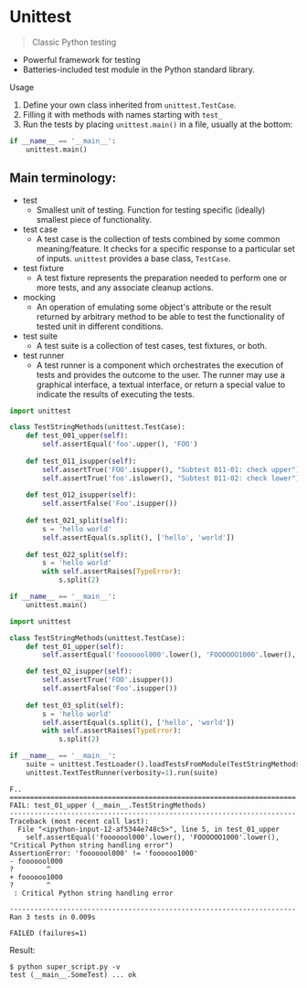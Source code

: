 # Unittest

> Classic Python testing 

* Powerful framework for testing
* Batteries-included test module in the Python standard library.

Usage

1. Define your own class inherited from `unittest.TestCase`.
2. Filling it with methods with names starting with `test_` 
3. Run the tests by placing `unittest.main()` in a file, usually at the bottom:

```python
if __name__ == '__main__':
    unittest.main()
```

## Main terminology:

* test
    * Smallest unit of testing. Function for testing specific (ideally) smallest piece of functionality.
* test case
    * A test case is the collection of tests combined by some common meaning/feature. It checks for a specific response to a particular set of inputs. `unittest` provides a base class, `TestCase`.
* test fixture
    * A test fixture represents the preparation needed to perform one or more tests, and any associate cleanup actions.
* mocking
    * An operation of emulating some object's attribute or the result returned by arbitrary method to be able to test the functionality of tested unit in different conditions.
* test suite
    * A test suite is a collection of test cases, test fixtures, or both.
* test runner
    * A test runner is a component which orchestrates the execution of tests and provides the outcome to the user. The runner may use a graphical interface, a textual interface, or return a special value to indicate the results of executing the tests.


```python
import unittest

class TestStringMethods(unittest.TestCase):
    def test_001_upper(self):
        self.assertEqual('foo'.upper(), 'FOO')
        
    def test_011_isupper(self):
        self.assertTrue('FOO'.isupper(), "Subtest 011-01: check upper")
        self.assertTrue('foo'.islower(), "Subtest 011-02: check lower")
        
    def test_012_isupper(self):
        self.assertFalse('Foo'.isupper())
        
    def test_021_split(self):
        s = 'hello world'
        self.assertEqual(s.split(), ['hello', 'world'])
        
    def test_022_split(self):
        s = 'hello world'
        with self.assertRaises(TypeError):
            s.split(2)

if __name__ == '__main__':
    unittest.main()
```


```python
import unittest

class TestStringMethods(unittest.TestCase):
    def test_01_upper(self):
        self.assertEqual('fooooool000'.lower(), 'FOOOOOO1000'.lower(), "Critical Python string handling error")

    def test_02_isupper(self):
        self.assertTrue('FOO'.isupper())
        self.assertFalse('Foo'.isupper())
        
    def test_03_split(self):
        s = 'hello world'
        self.assertEqual(s.split(), ['hello', 'world'])
        with self.assertRaises(TypeError):
            s.split(2)

if __name__ == '__main__':
    suite = unittest.TestLoader().loadTestsFromModule(TestStringMethods())
    unittest.TextTestRunner(verbosity=1).run(suite)
```

    F..
    ======================================================================
    FAIL: test_01_upper (__main__.TestStringMethods)
    ----------------------------------------------------------------------
    Traceback (most recent call last):
      File "<ipython-input-12-af5344e748c5>", line 5, in test_01_upper
        self.assertEqual('fooooool000'.lower(), 'FOOOOOO1000'.lower(), "Critical Python string handling error")
    AssertionError: 'fooooool000' != 'foooooo1000'
    - fooooool000
    ?        ^
    + foooooo1000
    ?        ^
     : Critical Python string handling error
    
    ----------------------------------------------------------------------
    Ran 3 tests in 0.009s
    
    FAILED (failures=1)


Result:

```
$ python super_script.py -v
test (__main__.SomeTest) ... ok